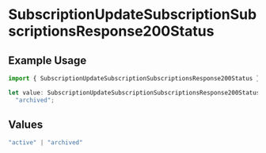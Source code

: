 # SubscriptionUpdateSubscriptionSubscriptionsResponse200Status

## Example Usage

```typescript
import { SubscriptionUpdateSubscriptionSubscriptionsResponse200Status } from "open-billing/models/operations";

let value: SubscriptionUpdateSubscriptionSubscriptionsResponse200Status =
  "archived";
```

## Values

```typescript
"active" | "archived"
```